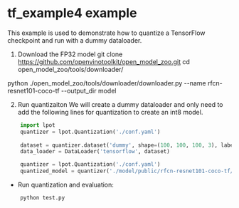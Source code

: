 tf_example4 example
=====================
This example is used to demonstrate how to quantize a TensorFlow checkpoint and run with a dummy dataloader.  

1. Download the FP32 model
git clone https://github.com/openvinotoolkit/open_model_zoo.git
cd open_model_zoo/tools/downloader/

python ./open_model_zoo/tools/downloader/downloader.py --name rfcn-resnet101-coco-tf --output_dir model 


2. Run quantizaiton
We will create a dummy dataloader and only need to add the following lines for quantization to create an int8 model.
```python
    import lpot
    quantizer = lpot.Quantization('./conf.yaml')
    
    dataset = quantizer.dataset('dummy', shape=(100, 100, 100, 3), label=True)
    data_loader = DataLoader('tensorflow', dataset)

    quantizer = lpot.Quantization('./conf.yaml')
    quantized_model = quantizer('./model/public/rfcn-resnet101-coco-tf/model/public/rfcn-resnet101-coco-tf/rfcn_resnet101_coco_2018_01_28/', q_dataloader=data_loader )

```
* Run quantization and evaluation:
```shell
    python test.py
``` 

